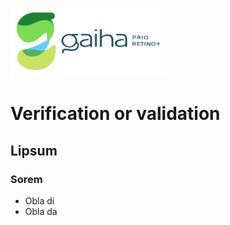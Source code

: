 [<img src="Gaiha_prio_retino_plus.png" width=250/>](https://gaiha.org/fr/prioretino/)

# Verification or validation

## Lipsum

### Sorem

* Obla di
* Obla da

